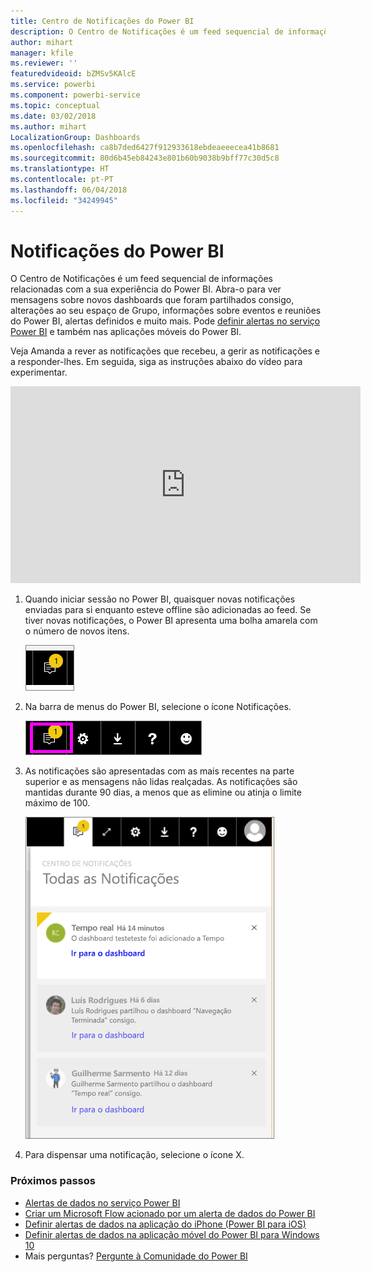 ```yaml
---
title: Centro de Notificações do Power BI
description: O Centro de Notificações é um feed sequencial de informações relacionadas com a sua experiência do Power BI.
author: mihart
manager: kfile
ms.reviewer: ''
featuredvideoid: bZMSv5KAlcE
ms.service: powerbi
ms.component: powerbi-service
ms.topic: conceptual
ms.date: 03/02/2018
ms.author: mihart
LocalizationGroup: Dashboards
ms.openlocfilehash: ca8b7ded6427f912933618ebdeaeeecea41b8681
ms.sourcegitcommit: 80d6b45eb84243e801b60b9038b9bff77c30d5c8
ms.translationtype: HT
ms.contentlocale: pt-PT
ms.lasthandoff: 06/04/2018
ms.locfileid: "34249945"
---
```

# <a name="power-bi-notifications"></a>Notificações do Power BI
O Centro de Notificações é um feed sequencial de informações relacionadas com a sua experiência do Power BI. Abra-o para ver mensagens sobre novos dashboards que foram partilhados consigo, alterações ao seu espaço de Grupo, informações sobre eventos e reuniões do Power BI, alertas definidos e muito mais. Pode [definir alertas no serviço Power BI](service-set-data-alerts.md) e também nas aplicações móveis do Power BI.

Veja Amanda a rever as notificações que recebeu, a gerir as notificações e a responder-lhes. Em seguida, siga as instruções abaixo do vídeo para experimentar.

<iframe width="560" height="315" src="https://www.youtube.com/embed/bZMSv5KAlcE" frameborder="0" allowfullscreen></iframe>


1. Quando iniciar sessão no Power BI, quaisquer novas notificações enviadas para si enquanto esteve offline são adicionadas ao feed. Se tiver novas notificações, o Power BI apresenta uma bolha amarela com o número de novos itens.
   
   ![novo ícone Notificações](media/service-notification-center/power-bi-new-notification.png)
2. Na barra de menus do Power BI, selecione o ícone Notificações.
   
   ![barra de menus superior com o ícone Notificações selecionado](media/service-notification-center/power-bi-notifications-icon.png)
3. As notificações são apresentadas com as mais recentes na parte superior e as mensagens não lidas realçadas. As notificações são mantidas durante 90 dias, a menos que as elimine ou atinja o limite máximo de 100.
   
   ![Centro de Notificações](media/service-notification-center/power-bi-notifications.png)
4. Para dispensar uma notificação, selecione o ícone X.

### <a name="next-steps"></a>Próximos passos
* [Alertas de dados no serviço Power BI](service-set-data-alerts.md)
* [Criar um Microsoft Flow acionado por um alerta de dados do Power BI](service-flow-integration.md)
* [Definir alertas de dados na aplicação do iPhone (Power BI para iOS)](mobile-set-data-alerts-in-the-mobile-apps.md)
* [Definir alertas de dados na aplicação móvel do Power BI para Windows 10](mobile-set-data-alerts-in-the-mobile-apps.md)
* Mais perguntas? [Pergunte à Comunidade do Power BI](http://community.powerbi.com/)

